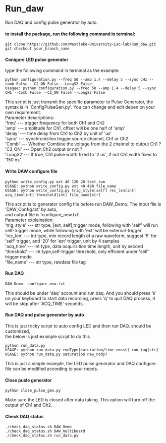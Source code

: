 # Run_daw

Run DAQ and config pulse generator by auto.

#### to install the package, run the following command in terminal:

```
git clone https://github.com/Westlake-University-Lsc-lab/Run_daw.git
git checkout your_branch_name
```

#### Conigure LED pulse generator

type the following command in terminal as the example:

```
python configuration.py --freq 50 --amp 1.4 --delay 5 --sync CH1 --comb False --C2_ON False --LongS2 False
Usagee: python configuration.py --freq 50 --amp 1.4 --delay 5 --sync CH1 --Comb False --C2_ON False --LongS2 False
```
This script is just transmit the specific parameter to Pulse Generator, the syntax is in 'ConfigPulseGen.py'.
You can change and edit depen on your own requirement.  
Parameter descriptions:  
'freq'  --- trigger frequency for both Ch1 and Ch2  
'amp'   --- amplitude for Ch1, offset will be one half of 'amp'  
'delay' --- time delay from Ch1 to Ch2 by unit of 'us'  
'sync'  --- synchroniziton trigger source channel, Ch1 or Ch2   
'Comb'  --- Whether Combine the voltage from the 2 channel to output Ch1 ?  
'C2_ON' --- Open Ch2 output or not ?  
'LongS2'--- If true, Ch1 pulse width fixed to '2 us', if not Ch1 width fixed to '150 ns'  


#### Write DAW configure file

```
python write_config.py ext 40 120 20 test_run
USAGE: python write_config.py ext 40 480 file_name
USAGE: python write_config.py trig_style[self] rec_len[int] acq_time[int] threshold[int] file_name[str]
```
This script is to generator config file before run DAW_Demo. The input file is 'DAW_Config.txt' by auto,  
and output file is 'configure_new.txt'.  
Parameter explaination:  
'trig_style' --- str type, [ext, self],trigger mode, following with 'self' will run self-trigger mode,
	     	 while following with 'ext' will be external-trigger  
'rec_len'    --- int type, min record length of a raw waveform, suggest '5' for 'self' trigger,
	     	 and '20' for 'ext' trigger, unit by 4 samples  
'acq_time'   --- int type, data acquirsition time length, unit by second  
'threshold'  --- int type,self-trigger threshold, only efficient under 'self' trigger mode  
'file_name'  --- str type, rawdata file tag  


#### Run DAQ

```
DAW_Demo  configure_new.txt
```
This should be under 'daq' account and run daq.
And you should press 's' on your keyboard to start data recording, press
'q' to quit DAQ process, it will be stop after 'ACQ_TIME' seconds.


#### Run DAQ and pulse generator by auto

This is just tricky script to auto config LED and then run DAQ, should be customized,  
the below is just example script to do this
```
python run_data.py
USAGE: python run_data.py runType[saturation/time_const] run_tag[str]
USAGE: python run_data.py saturation new_nody7
```

This is just a simple example, the LED pulse generator and DAQ configure file
can be modified according to your needs.

#### Close pusle generator

```
python close_pulse_gen.py
```
Make sure the LED is closed after data taking.
This option will turn off the output of Ch1 and Ch2.

#### Check DAQ status
```
./check_daq_status.sh DAW_Demo
./check_daq_status.sh DAW_multiboard
./check_daq_status.sh run_data.py
```
